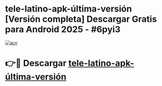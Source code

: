 # tele-latino-apk-última-versión  [Versión completa] Descargar Gratis para Android 2025 - #6pyi3

[![acn](https://github.com/user-attachments/assets/0f9c940e-d8b0-45ae-aac7-cd30a18b3e1c)](https://apps.freeplayer.one?title=tele-latino-apk-última-versión&ref=9F)

# 👉🔴 Descargar [tele-latino-apk-última-versión](https://apps.freeplayer.one?title=tele-latino-apk-última-versión&ref=9F)